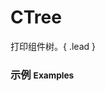 # CTree

打印组件树。{ .lead }

### 示例 <small>Examples</small>

<div class="bs-example">
    <div class="content">
        <div bx-name="components/ctree"></div>
    </div>
</div>